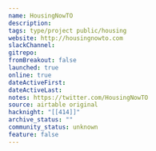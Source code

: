 ```yaml
---
name: HousingNowTO
description: 
tags: type/project public/housing
website: http://housingnowto.com
slackChannel: 
gitrepo: 
fromBreakout: false
launched: true
online: true
dateActiveFirst: 
dateActiveLast: 
notes: https://twitter.com/HousingNowTO
source: airtable original
hacknight: "[[414]]"
archive_status: ""
community_status: unknown
feature: false
---
```

